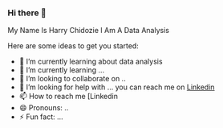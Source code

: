 ### Hi there 👋


My Name Is Harry Chidozie
I Am A Data Analysis

Here are some ideas to get you started:

- 🔭 I’m currently learning about data analysis
- 🌱 I’m currently learning ...
- 👯 I’m looking to collaborate on ..
- 🤔 I’m looking for help with ...
you can reach me on [Linkedin](www.linkedin.com/in/harry-chidozie-a693b0261)
- 📫 How to reach me [Linkedin
- 😄 Pronouns: ..  
- ⚡ Fun fact: ...

